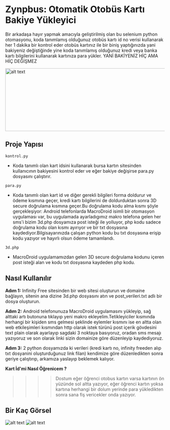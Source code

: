 # Zynpbus: Otomatik Otobüs Kartı Bakiye Yükleyici
Bir arkadaşa hayır yapmak amacıyla geliştirilmiş olan bu selenium python otomasyonu, koda tanımlamış olduğunuz otobüs kartı id no verisi kullanarak her 1 dakika bir kontrol eder otobüs kartınız ile bir biniş yaptığınızda yani bakiyeniz değiştiğinde yine koda tanımlamış olduğunuz kredi veya banka kartı bilgilerini kullanarak kartınıza para yükler.
YANİ BAKİYENİZ HİÇ AMA HİÇ DEĞİŞMEZ

<img src="https://i.hizliresim.com/8gzwnk8.png" alt="alt text" width="554" height="198">

## Proje Yapısı

`kontrol.py`
- Koda tanımlı olan kart idsini kullanarak bursa kartın sitesinden kullanıcının bakiyesini kontrol eder ve eğer bakiye değişirse para.py dosyasını çalıştırır.

`para.py`
- Koda tanımlı olan kart id ve diğer gerekli bilgileri forma doldurur ve ödeme kısmına geçer, kredi kartı bilgilerini de doldurduktan sonra 3D secure doğrulama kısmına geçer.Bu doğrulama kodu alma kısmı şöyle gerçekleşiyor: Android telefonlarda MacroDroid isimli bir otomasyon uygulaması var, bu uygulamada ayarladıgımız makro telefona gelen her sms'i bizim 3d.php dosyamıza post isteği ile yolluyor, php kodu sadece doğrulama kodu olan kısmı ayırıyor ve bir txt dosyasına kaydediyor.Bilgisayarınızda çalışan python kodu bu txt dosyasına erişip kodu yazıyor ve hayırlı olsun ödeme tamamlandı.

`3d.php`
- MacroDroid uygulamamızdan gelen 3D secure doğrulama kodunu içeren post isteği alan ve kodu txt dosyasına kaydeden php kodu.

## Nasıl Kullanılır

**Adım 1:** Infinity Free sitesinden bir web sitesi oluşturun ve domaine bağlayın, sitenin ana dizine 3d.php dosyasını atın ve post_verileri.txt adlı bir dosya oluşturun.

**Adım 2:** Android telefonunuza MacroDroid uygulamasını yükleyip, sağ alttaki artı butonuna tıklayıp yeni makro ekleyelim.Tetikleyiciler kısmında herhangi bir kişiden sms gelmesi şeklinde eylemler kısmını ise en altta olan web etkileşimleri kısmından http olarak istek türünü post içerik gövdesini text plain olarak ayarlayıp sagdaki 3 noktaya basıyoruz, oradan sms mesajı yazıyoruz ve son olarak linki sizin domainize göre düzenleyip kaydediyoruz.

**Adım 3:** 2 python dosyamızda ki verileri (kredi kartı no, infinity freeden alıp txt dosyanini oluşturduğunuz link filan) kendimize göre düzenledikten sonra geriye çalıştırıp, arkamıza yaslayıp beklemek kalıyor.

**Kart İd'mi Nasıl Öğrenicem ?**
>>>>Dostum eğer öğrenci otobus kartın varsa kartının ön yüzünde sol altta yazıyor, eğer öğrenci kartın yoksa kartına herhangi bir dolum yerinde para yükledikten sonra sana fiş vericekler onda yazıyor.


                                                                                                                                       

## Bir Kaç Görsel

![alt text](https://i.hizliresim.com/ll0t8n8.png)
![alt text](https://i.hizliresim.com/gm2zpd3.png)
